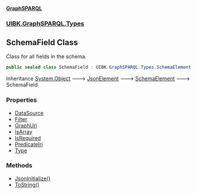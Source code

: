 #### [GraphSPARQL](./index.md 'index')
### [UIBK.GraphSPARQL.Types](./UIBK-GraphSPARQL-Types.md 'UIBK.GraphSPARQL.Types')
## SchemaField Class
Class for all fields in the schema.  
```csharp
public sealed class SchemaField : UIBK.GraphSPARQL.Types.SchemaElement
```
Inheritance [System.Object](https://docs.microsoft.com/en-us/dotnet/api/System.Object 'System.Object') &#129106; [JsonElement](./UIBK-GraphSPARQL-Configuration-JsonElement.md 'UIBK.GraphSPARQL.Configuration.JsonElement') &#129106; [SchemaElement](./UIBK-GraphSPARQL-Types-SchemaElement.md 'UIBK.GraphSPARQL.Types.SchemaElement') &#129106; SchemaField  
### Properties
- [DataSource](./UIBK-GraphSPARQL-Types-SchemaField-DataSource.md 'UIBK.GraphSPARQL.Types.SchemaField.DataSource')
- [Filter](./UIBK-GraphSPARQL-Types-SchemaField-Filter.md 'UIBK.GraphSPARQL.Types.SchemaField.Filter')
- [GraphUri](./UIBK-GraphSPARQL-Types-SchemaField-GraphUri.md 'UIBK.GraphSPARQL.Types.SchemaField.GraphUri')
- [IsArray](./UIBK-GraphSPARQL-Types-SchemaField-IsArray.md 'UIBK.GraphSPARQL.Types.SchemaField.IsArray')
- [IsRequired](./UIBK-GraphSPARQL-Types-SchemaField-IsRequired.md 'UIBK.GraphSPARQL.Types.SchemaField.IsRequired')
- [PredicateIri](./UIBK-GraphSPARQL-Types-SchemaField-PredicateIri.md 'UIBK.GraphSPARQL.Types.SchemaField.PredicateIri')
- [Type](./UIBK-GraphSPARQL-Types-SchemaField-Type.md 'UIBK.GraphSPARQL.Types.SchemaField.Type')
### Methods
- [JsonInitialize()](./UIBK-GraphSPARQL-Types-SchemaField-JsonInitialize().md 'UIBK.GraphSPARQL.Types.SchemaField.JsonInitialize()')
- [ToString()](./UIBK-GraphSPARQL-Types-SchemaField-ToString().md 'UIBK.GraphSPARQL.Types.SchemaField.ToString()')

